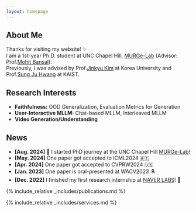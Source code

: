 ```yaml
---
layout: homepage
---
```


## About Me

Thanks for visiting my website! ✨      
I am a 1st-year Ph.D. student at UNC Chapel Hill, [MURGe-Lab](https://murgelab.cs.unc.edu/) (Advisor: Prof.[Mohit Bansal](https://www.cs.unc.edu/~mbansal/)).     
Previously, I was advised by Prof.[Jinkyu Kim](https://visionai.korea.ac.kr/) at Korea University and Prof.[Sung Ju Hwang](http://www.sungjuhwang.com/) at KAIST.     

## Research Interests

- **Faithfulness:** OOD Generalization, Evaluation Metrics for Generation
- **User-Interactive MLLM:** Chat-based MLLM, Interleaved MLLM
- **Video Generation/Understanding** 

## News

- **[Aug. 2024]** 🏫 I started PhD journey at the UNC Chapel Hill [MURGe-Lab](https://murgelab.cs.unc.edu/)!
- **[May. 2024]** One paper got accepted to ICML2024 🇦🇹
- **[Apr. 2024]** One paper got accepted to CVPRW2024 🇺🇸
- **[Jan. 2023]** One paper is oral-presented at WACV2023 🏝️
- **[Dec. 2022]** I finished my first research internship at [NAVER LABS](https://www.naverlabs.com/)! 🚙
  
{% include_relative _includes/publications.md %}

{% include_relative _includes/services.md %}
